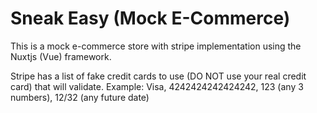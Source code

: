 # Sneak Easy (Mock E-Commerce)

This is a mock e-commerce store with stripe implementation using the Nuxtjs (Vue) framework.

Stripe has a list of fake credit cards to use (DO NOT use your real credit card) that will validate.
Example: Visa, 4242424242424242, 123 (any 3 numbers), 12/32 (any future date)
